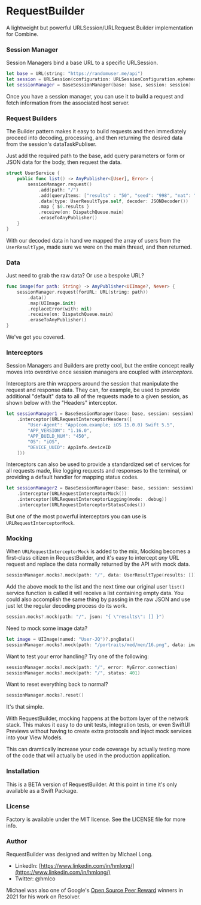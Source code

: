 # RequestBuilder

A lightweight but powerful URLSession/URLRequest Builder implementation for Combine.

### Session Manager

Session Managers bind a base URL to a specific URLSession.

```swift
let base = URL(string: "https://randomuser.me/api")
let session = URLSession(configuration: URLSessionConfiguration.ephemeral)
let sessionManager = BaseSessionManager(base: base, session: session)
```

Once you have a session manager, you can use it to build a request and fetch information from the associated host server.

### Request Builders

The Builder pattern makes it easy to build requests and then immediately proceed into decoding, processing, and then returning the desired data from the session's dataTaskPubliser.

Just add the required path to the base, add query parameters or form or JSON data for the body, then request the data.

```swift
struct UserService {
    public func list() -> AnyPublisher<[User], Error> {
        sessionManager.request()
            .add(path: "/")
            .add(queryItems: ["results" : "50", "seed": "998", "nat": "us"])
            .data(type: UserResultType.self, decoder: JSONDecoder())
            .map { $0.results }
            .receive(on: DispatchQueue.main)
            .eraseToAnyPublisher()
    }
}
```
With our decoded data in hand we mapped the array of users from the `UserResultType`, made sure we were on the main thread, and then returned.

### Data

Just need to grab the raw data? Or use a bespoke URL?
```swift
func image(for path: String) -> AnyPublisher<UIImage?, Never> {
    sessionManager.request(forURL: URL(string: path))
        .data()
        .map(UIImage.init)
        .replaceError(with: nil)
        .receive(on: DispatchQueue.main)
        .eraseToAnyPublisher()
}
```
We've got you covered.

### Interceptors

Session Managers and Builders are pretty cool, but the entire concept really moves into overdrive once session managers are coupled with *Interceptors*.

Interceptors are thin wrappers around the session that manipulate the request and response data. They can, for example, be used to provide additional "default" data to all of the requests made to a given session, as shown below with the "Headers" interceptor.

```swift
let sessionManager1 = BaseSessionManager(base: base, session: session)
    .interceptor(URLRequestInterceptorHeaders([
        "User-Agent": "App(com.example; iOS 15.0.0) Swift 5.5",
        "APP_VERSION": "1.16.0",
        "APP_BUILD_NUM": "450",
        "OS": "iOS",
        "DEVICE_UUID": AppInfo.deviceID
    ]))
```

Interceptors can also be used to provide a standardized set of services for all requests made, like logging requests and responses to the terminal, or providing a default handler for mapping status codes. 

```swift
let sessionManager2 = BaseSessionManager(base: base, session: session)
    .interceptor(URLRequestInterceptorMock())
    .interceptor(URLRequestInterceptorLogging(mode: .debug))
    .interceptor(URLRequestInterceptorStatusCodes())
```

But one of the most powerful interceptors you can use is `URLRequestInterceptorMock`.

### Mocking

When `URLRequestInterceptorMock` is added to the mix, Mocking becomes a first-class citizen in RequestBuilder, and it's easy to intercept *any* URL request and replace the data normally returned by the API with mock data.
```swift
sessionManager.mocks?.mock(path: "/", data: UserResultType(results: []))

```
Add the above mock to the list and the next time our original user `list()` service function is called it will receive a list containing empty data. You could also accomplish the same thing by passing in the raw JSON and use just let the regular decoding process do its work.
```swift
session.mocks?.mock(path: "/", json: "{ \"results\": [] }")
```
Need to mock some image data?
```swift
let image = UIImage(named: "User-JQ")?.pngData()
sessionManager.mocks?.mock(path: "/portraits/med/men/16.png", data: image)
```

Want to test your error handling? Try one of the following:
```swift
sessionManager.mocks?.mock(path: "/", error: MyError.connection)
sessionManager.mocks?.mock(path: "/", status: 401)
```
Want to reset everything back to normal?
```swift
sessionManager.mocks?.reset()
```
It's that simple.

With RequestBuilder, mocking happens at the bottom layer of the network stack. This makes it easy to do unit tests, integration tests, or even SwiftUI Previews without having to create extra protocols and inject mock services into your View Models.

This can dramtically increase your code coverage by actually testing more of the code that will actually be used in the production application. 

### Installation

This is a BETA version of RequestBuilder. At this point in time it's only available as a Swift Package.

### License

Factory is available under the MIT license. See the LICENSE file for more info.

### Author

RequestBuilder was designed and written by Michael Long.

* LinkedIn: [https://www.linkedin.com/in/hmlong/](https://www.linkedin.com/in/hmlong/)
* Twitter: @hmlco

Michael was also one of Google's [Open Source Peer Reward](https://opensource.googleblog.com/2021/09/announcing-latest-open-source-peer-bonus-winners.html) winners in 2021 for his work on Resolver.

